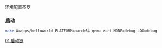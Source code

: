 环境配置圣罗

### 启动
```bash
make A=apps/helloworld PLATFORM=aarch64-qemu-virt MODE=debug LOG=debug FEATURES="driver-ramdisk,irq" run
```
[01 启动链](../../Chatgpt/01%20启动链.md)